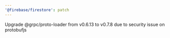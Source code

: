 ```yaml
---
'@firebase/firestore': patch
---
```


Upgrade @grpc/proto-loader from v0.6.13 to v0.7.8 due to security issue on protobufjs
